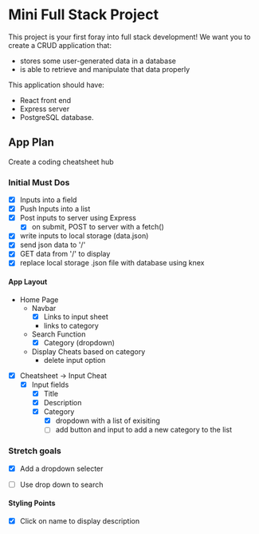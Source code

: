 # Mini Full Stack Project
This project is your first foray into full stack development!
We want you to create a CRUD application that:
- stores some user-generated data in a database
- is able to retrieve and manipulate that data properly


This application should have:
- React front end
- Express server
- PostgreSQL database.

## App Plan

Create a coding cheatsheet hub

### Initial Must Dos
- [X] Inputs into a field
- [X] Push Inputs into a list
- [X] Post inputs to server using Express
    - [X] on submit, POST to server with a fetch()
- [X] write inputs to local storage (data.json)
- [X] send json data to '/'
- [X] GET data from '/' to display
- [X] replace local storage .json file with database using knex

#### App Layout
- Home Page
  - Navbar
    - [X] Links to input sheet
    - links to category
  - Search Function
    - [X] Category (dropdown)
  - Display Cheats based on category
    - delete input option

- [X] Cheatsheet -> Input Cheat
  - [X] Input fields
    - [X] Title
    - [X] Description
    - [X] Category
      - [X] dropdown with a list of exisiting
      - [ ] add button and input to add a new category to the list

### Stretch goals
- [X] Add a dropdown selecter
- [ ] Use drop down to search


#### Styling Points
- [X] Click on name to display description